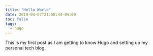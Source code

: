 ```yaml
---
title: "Hello World"
date: 2019-04-07T21:58:44-04:00
toc: false
tags:
  - hugo
---
```


This is my first post as I am getting to know Hugo and setting up my personal tech blog.
